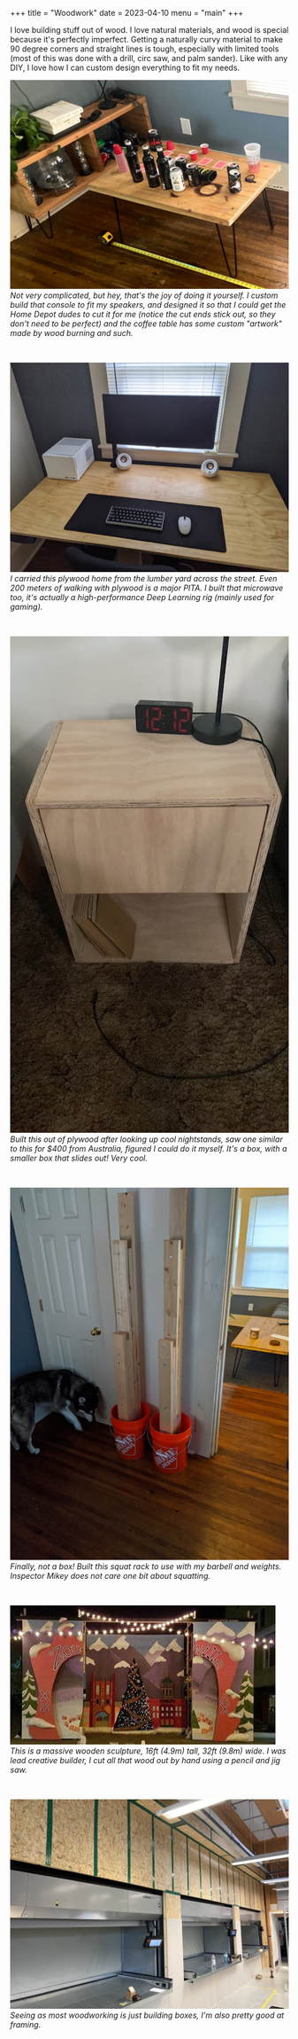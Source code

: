 +++
title = "Woodwork"
date = 2023-04-10
menu = "main"
+++

I love building stuff out of wood. I love natural materials, and wood is special because it's perfectly imperfect. Getting a naturally curvy material to make 90 degree corners and straight lines is tough, especially with limited tools (most of this was done with a drill, circ saw, and palm sander). Like with any DIY, I love how I can custom design everything to fit my needs.

![Handmade coffee and console table](wood-living-room.jpg)
*Not very complicated, but hey, that's the joy of doing it yourself. I custom build that console to fit my speakers, and designed it so that I could get the Home Depot dudes to cut it for me (notice the cut ends stick out, so they don't need to be perfect) and the coffee table has some custom "artwork" made by wood burning and such.*

&nbsp;

![Handmade wood desk top](wood-desk.jpg)
*I carried this plywood home from the lumber yard across the street. Even 200 meters of walking with plywood is a major PITA. I built that microwave too, it's actually a high-performance Deep Learning rig (mainly used for gaming).*

&nbsp;

![Handmade wood nightstand](wood-nightstand.jpg)
*Built this out of plywood after looking up cool nightstands, saw one similar to this for $400 from Australia, figured I could do it myself. It's a box, with a smaller box that slides out! Very cool.*

&nbsp;

![Handmade wood & concrete & bucket squat rack](wood-squat-rack.jpg)
*Finally, not a box! Built this squat rack to use with my barbell and weights. Inspector Mikey does not care one bit about squatting.*

&nbsp;

![A large wooden sculpture](wood-housedecks.jpg)
*This is a massive wooden sculpture, 16ft (4.9m) tall, 32ft (9.8m) wide. I was lead creative builder, I cut all that wood out by hand using a pencil and jig saw.*

&nbsp;

![Wooden framing](wood-framing.jpg)
*Seeing as most woodworking is just building boxes, I'm also pretty good at framing.*




